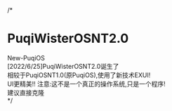 /*  
# PuqiWisterOSNT2.0  
New-PuqiOS  
[2022/6/25]PuqiWisterOSNT2.0诞生了  
相较于PuqiOSNT1.0(原PuqiOS),使用了新技术EXUI!  
UI更精美!!
注意:这不是一个真正的操作系统,只是一个程序!  
建议直接克隆  
*/  
